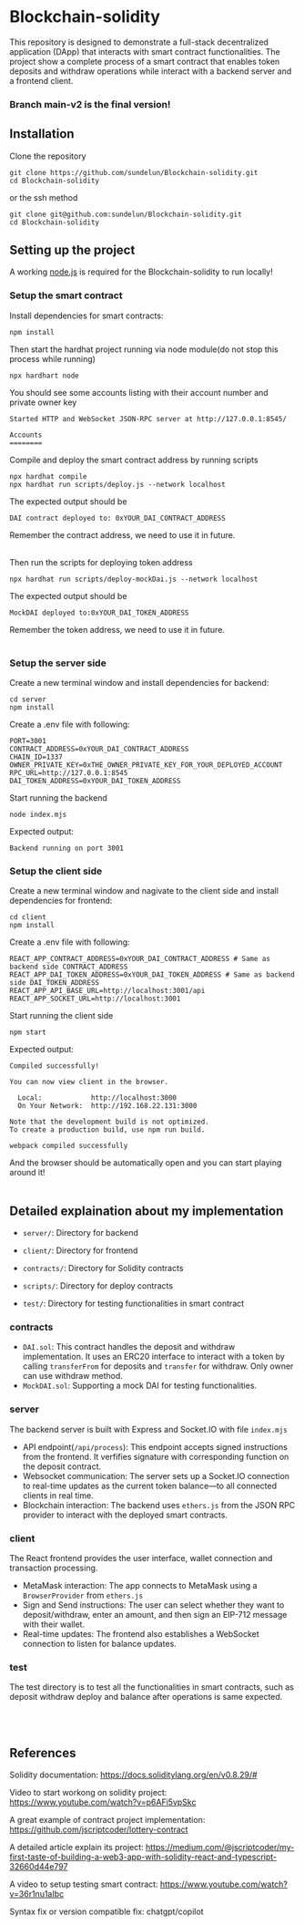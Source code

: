 # Blockchain-solidity

This repository is designed to demonstrate a full-stack decentralized application (DApp) that interacts with smart contract functionalities. The project show a complete process of a smart contract that enables token deposits and withdraw operations while interact with a backend server and a frontend client.

### Branch main-v2 is the final version!

## Installation
Clone the repository
```shell
git clone https://github.com/sundelun/Blockchain-solidity.git
cd Blockchain-solidity
```
or the ssh method
```shell
git clone git@github.com:sundelun/Blockchain-solidity.git
cd Blockchain-solidity
```

## Setting up the project
A working [node.js](https://nodejs.org/en) is required for the Blockchain-solidity to run locally!

### Setup the smart contract
Install dependencies for smart contracts:
```shell
npm install
```

Then start the hardhat project running via node module(do not stop this process while running)
```shell
npx hardhart node
```

You should see some accounts listing with their account number and private owner key
```shell
Started HTTP and WebSocket JSON-RPC server at http://127.0.0.1:8545/

Accounts
========
```

Compile and deploy the smart contract address by running scripts
```shell
npx hardhat compile
npx hardhat run scripts/deploy.js --network localhost
```

The expected output should be
```shell
DAI contract deployed to: 0xYOUR_DAI_CONTRACT_ADDRESS
```
Remember the contract address, we need to use it in future.<br><br>

Then run the scripts for deploying token address
```shell
npx hardhat run scripts/deploy-mockDai.js --network localhost
```
The expected output should be
```shell
MockDAI deployed to:0xYOUR_DAI_TOKEN_ADDRESS
```
Remember the token address, we need to use it in future.
<br><br>

### Setup the server side
Create a new terminal window and install dependencies for backend:
```shell
cd server
npm install
```

Create a .env file with following:
```shell
PORT=3001
CONTRACT_ADDRESS=0xYOUR_DAI_CONTRACT_ADDRESS
CHAIN_ID=1337
OWNER_PRIVATE_KEY=0xTHE_OWNER_PRIVATE_KEY_FOR_YOUR_DEPLOYED_ACCOUNT
RPC_URL=http://127.0.0.1:8545
DAI_TOKEN_ADDRESS=0xYOUR_DAI_TOKEN_ADDRESS
```

Start running the backend
```shell
node index.mjs
```
Expected output:
```shell
Backend running on port 3001
```

### Setup the client side
Create a new terminal window and nagivate to the client side and install dependencies for frontend:
```shell
cd client
npm install
```

Create a .env file with following:
```shell
REACT_APP_CONTRACT_ADDRESS=0xYOUR_DAI_CONTRACT_ADDRESS # Same as backend side CONTRACT_ADDRESS
REACT_APP_DAI_TOKEN_ADDRESS=0xYOUR_DAI_TOKEN_ADDRESS # Same as backend side DAI_TOKEN_ADDRESS
REACT_APP_API_BASE_URL=http://localhost:3001/api
REACT_APP_SOCKET_URL=http://localhost:3001
```

Start running the client side
```shell
npm start
```

Expected output:
```shell
Compiled successfully!

You can now view client in the browser.

  Local:            http://localhost:3000
  On Your Network:  http://192.168.22.131:3000

Note that the development build is not optimized.
To create a production build, use npm run build.

webpack compiled successfully
```
And the browser should be automatically open and you can start playing around it! <br><br>

## Detailed explaination about my implementation
- `server/`: Directory for backend 

- `client/`: Directory for frontend 

- `contracts/`: Directory for Solidity contracts

- `scripts/`: Directory for deploy contracts

- `test/`: Directory for testing functionalities in smart contract

### contracts
- `DAI.sol`: This contract handles the deposit and withdraw implementation. It uses an ERC20 interface to interact with a token by calling `transferFrom` for deposits and `transfer` for withdraw. Only owner can use withdraw method.
- `MockDAI.sol`: Supporting a mock DAI for testing functionalities.

### server
The backend server is built with Express and Socket.IO with file `index.mjs`

- API endpoint(`/api/process`): This endpoint accepts signed instructions from the frontend. It verfifies signature with corresponding function on the deposit contract.
- Websocket communication: The server sets up a Socket.IO connection to real-time updates as the current token balance—to all connected clients in real time.
- Blockchain interaction: The backend uses `ethers.js` from the JSON RPC provider to interact with the deployed smart contracts.

### client
The React frontend provides the user interface, wallet connection and transaction processing.
- MetaMask interaction: The app connects to MetaMask using a `BrowserProvider` from `ethers.js`
- Sign and Send instructions: The user can select whether they want to deposit/withdraw, enter an amount, and then sign an EIP-712 message with their wallet.
- Real-time updates: The frontend also establishes a WebSocket connection to listen for balance updates.

### test
The test directory is to test all the functionalities in smart contracts, such as deposit withdraw deploy and balance after operations is same expected.


<br><br>

## References
Solidity documentation: https://docs.soliditylang.org/en/v0.8.29/#

Video to start workong on solidity project: https://www.youtube.com/watch?v=p6AFi5vpSkc

A great example of contract project implementation: https://github.com/jscriptcoder/lottery-contract

A detailed article explain its project: https://medium.com/@jscriptcoder/my-first-taste-of-building-a-web3-app-with-solidity-react-and-typescript-32660d44e797

A video to setup testing smart contract: https://www.youtube.com/watch?v=36r1nu1aIbc

Syntax fix or version compatible fix: chatgpt/copilot


